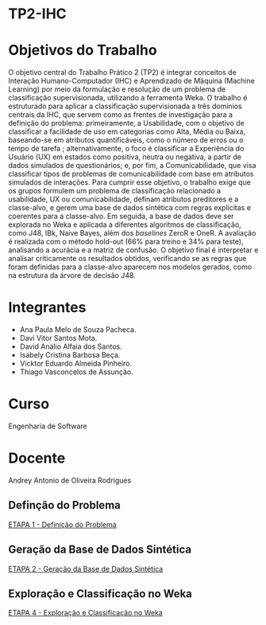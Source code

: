 # TP2-IHC

# Objetivos do Trabalho

O objetivo central do Trabalho Prático 2 (TP2) é integrar conceitos de Interação Humano-Computador (IHC) e Aprendizado de Máquina (Machine Learning) por meio da formulação e resolução de um problema de classificação supervisionada, utilizando a ferramenta Weka. O trabalho é estruturado para aplicar a classificação supervisionada a três domínios centrais da IHC, que servem como as frentes de investigação para a definição do problema: primeiramente, a Usabilidade, com o objetivo de classificar a facilidade de uso em categorias como Alta, Média ou Baixa, baseando-se em atributos quantificáveis, como o número de erros ou o tempo de tarefa ; alternativamente, o foco é classificar a Experiência do Usuário (UX) em estados como positiva, neutra ou negativa, a partir de dados simulados de questionários; e, por fim, a Comunicabilidade, que visa classificar tipos de problemas de comunicabilidade com base em atributos simulados de interações. Para cumprir esse objetivo, o trabalho exige que os grupos formulem um problema de classificação relacionado a usabilidade, UX ou comunicabilidade, definam atributos preditores e a classe-alvo, e gerem uma base de dados sintética com regras explícitas e coerentes para a classe-alvo. Em seguida, a base de dados deve ser explorada no Weka e aplicada a diferentes algoritmos de classificação, como J48, IBk, Naive Bayes, além dos *baselines* ZeroR e OneR. A avaliação é realizada com o método hold-out (66% para treino e 34% para teste), analisando a acurácia e a matriz de confusão. O objetivo final é interpretar e analisar criticamente os resultados obtidos, verificando se as regras que foram definidas para a classe-alvo aparecem nos modelos gerados, como na estrutura da árvore de decisão J48.

# Integrantes

- Ana Paula Melo de Souza Pacheca.
- Davi Vitor Santos Mota.
- David Análio Alfaia dos Santos.
- Isabely Cristina Barbosa Beça.
- Vicktor Eduardo Almeida Pinheiro.
- Thiago Vasconcelos de Assunção.

# Curso

Engenharia de Software

# Docente

Andrey Antonio de Oliveira Rodrigues

##  Definção do Problema

[ETAPA 1 - Definição do Problema](https://github.com/Vicktor456/TP2-IHC/blob/main/Defini%C3%A7%C3%A3o%20do%20Problema)


## Geração da Base de Dados Sintética

[ETAPA 2 - Geração da Base de Dados Sintética](https://github.com/Vicktor456/TP2-IHC/blob/main/Gera%C3%A7%C3%A3o%20da%20Base%20de%20Dados%20Sint%C3%A9tica)


## Exploração e Classificação no Weka

[ETAPA 4 - Exploração e Classificação no Weka]()

